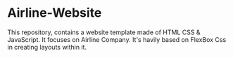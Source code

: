 # Airline-Website
This repository, contains a website template made of  HTML CSS &amp; JavaScript. It focuses on Airline Company. It's havily based on FlexBox Css in creating layouts within it. 
